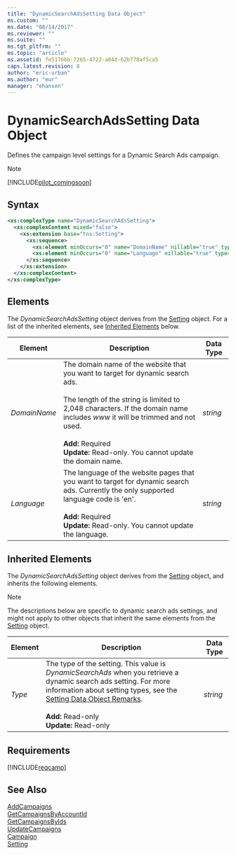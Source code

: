 ```yaml
---
title: "DynamicSearchAdsSetting Data Object"
ms.custom: ""
ms.date: "08/14/2017"
ms.reviewer: ""
ms.suite: ""
ms.tgt_pltfrm: ""
ms.topic: "article"
ms.assetid: fe5176bb-7265-4723-a04d-62b778af5ca5
caps.latest.revision: 8
author: "eric-urban"
ms.author: "eur"
manager: "ehansen"
---
```

# DynamicSearchAdsSetting Data Object
Defines the campaign level settings for a Dynamic Search Ads campaign.

> [!NOTE]
> [!INCLUDE[pilot_comingsoon](../campaign-api/includes/pilot-comingsoon.md)]

## Syntax

```xml
<xs:complexType name="DynamicSearchAdsSetting">
  <xs:complexContent mixed="false">
    <xs:extension base="tns:Setting">
      <xs:sequence>
        <xs:element minOccurs="0" name="DomainName" nillable="true" type="xs:string"/>
        <xs:element minOccurs="0" name="Language" nillable="true" type="xs:string"/>
      </xs:sequence>
    </xs:extension>
  </xs:complexContent>
</xs:complexType>
```

## <a name="Elements"></a>Elements
The *DynamicSearchAdsSetting* object derives from the [Setting](../campaign-api/setting-data-object.md) object. For a list of the inherited elements, see [Inherited Elements](#inheritedelements) below.


|Element|Description|Data Type|
|-----------|---------------|-------------|
|*DomainName*|The domain name of the website that you want to target for dynamic search ads.<br/><br/>The length of the string is limited to 2,048 characters. If the domain name includes *www* it will be trimmed and not used.<br/><br/>**Add:** Required<br/>**Update:** Read-only. You cannot update the domain name.|*string*|
|*Language*|The language of the website pages that you want to target for dynamic search ads. Currently the only supported language code is 'en'.<br/><br/>**Add:** Required<br/>**Update:** Read-only. You cannot update the language.|*string*|

## <a name="InheritedElements"></a>Inherited Elements
The *DynamicSearchAdsSetting* object derives from the [Setting](../campaign-api/setting-data-object.md) object, and inherits the following elements. 

> [!NOTE]
> The descriptions below are specific to dynamic search ads settings, and might not apply to other objects that inherit the same elements from the [Setting](../campaign-api/setting-data-object.md) object.

|Element|Description|Data Type|
|-----------|---------------|-------------|
|*Type*|The type of the setting. This value is *DynamicSearchAds* when you retrieve a dynamic search ads setting. For more information about setting types, see the [Setting Data Object Remarks](../campaign-api/setting-data-object.md#remarks).<br/><br/>**Add:** Read-only<br/>**Update:** Read-only|*string*|

## Requirements
[!INCLUDE[reqcamp](../campaign-api/includes/reqcamp.md)]
## See Also
[AddCampaigns](../campaign-api/addcampaigns-service-operation.md)  
[GetCampaignsByAccountId](../campaign-api/getcampaignsbyaccountid-service-operation.md)  
[GetCampaignsByIds](../campaign-api/getcampaignsbyids-service-operation.md)  
[UpdateCampaigns](../campaign-api/updatecampaigns-service-operation.md)  
[Campaign](../campaign-api/campaign-data-object.md)  
[Setting](../campaign-api/setting-data-object.md)  

